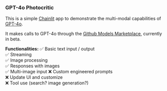 ### GPT-4o Photocritic

This is a simple [Chainlit](https://chainlit.io/) app to demonstrate the multi-modal capabilities of [GPT-4o](https://openai.com/index/hello-gpt-4o/).

It makes calls to GPT-4o through the [Github Models Marketplace](https://github.com/marketplace/models), currently in beta.

**Functionalities:** 
✅ Basic text input / output  
✅ Streaming  
✅ Image processing  
✅ Responses with images  
✅ Multi-image input
❌ Custom engineered prompts  
❌ Update UI and customize  
❌ Tool use (search? image generation?)  